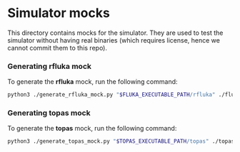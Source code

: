 # Simulator mocks

This directory contains mocks for the simulator. They are used to test the simulator without having real binaries
(which requires license, hence we cannot commit them to this repo).

### Generating rfluka mock

To generate the **rfluka** mock, run the following command:

```bash
python3 ./generate_rfluka_mock.py "$FLUKA_EXECUTABLE_PATH/rfluka" ./fluka_minimal/minimal.inp ./fluka_minimal/rfluka
```

### Generating topas mock

To generate the **topas** mock, run the following command:

```bash
python3 ./generate_topas_mock.py "$TOPAS_EXECUTABLE_PATH/topas" ./topas_minimal/minimal.txt ./topas_minimal/topas
```
